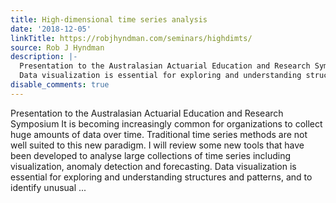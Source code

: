 ```yaml
---
title: High-dimensional time series analysis
date: '2018-12-05'
linkTitle: https://robjhyndman.com/seminars/highdimts/
source: Rob J Hyndman
description: |-
  Presentation to the Australasian Actuarial Education and Research Symposium It is becoming increasingly common for organizations to collect huge amounts of data over time. Traditional time series methods are not well suited to this new paradigm. I will review some new tools that have been developed to analyse large collections of time series including visualization, anomaly detection and forecasting.
  Data visualization is essential for exploring and understanding structures and patterns, and to identify unusual ...
disable_comments: true
---
```

Presentation to the Australasian Actuarial Education and Research Symposium It is becoming increasingly common for organizations to collect huge amounts of data over time. Traditional time series methods are not well suited to this new paradigm. I will review some new tools that have been developed to analyse large collections of time series including visualization, anomaly detection and forecasting.
Data visualization is essential for exploring and understanding structures and patterns, and to identify unusual ...